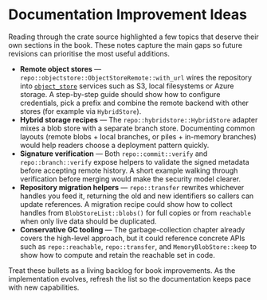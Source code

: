 # Documentation Improvement Ideas

Reading through the crate source highlighted a few topics that deserve their own
sections in the book. These notes capture the main gaps so future revisions can
prioritise the most useful additions.

- **Remote object stores** &mdash; `repo::objectstore::ObjectStoreRemote::with_url`
  wires the repository into [`object_store`](https://docs.rs/object_store/latest/object_store/)
  services such as S3, local filesystems or Azure storage. A step-by-step guide
  should show how to configure credentials, pick a prefix and combine the remote
  backend with other stores (for example via `HybridStore`).
- **Hybrid storage recipes** &mdash; The `repo::hybridstore::HybridStore` adapter
  mixes a blob store with a separate branch store. Documenting common layouts
  (remote blobs + local branches, or piles + in-memory branches) would help
  readers choose a deployment pattern quickly.
- **Signature verification** &mdash; Both `repo::commit::verify` and
  `repo::branch::verify` expose helpers to validate the signed metadata before
  accepting remote history. A short example walking through verification before
  merging would make the security model clearer.
- **Repository migration helpers** &mdash; `repo::transfer` rewrites whichever
  handles you feed it, returning the old and new identifiers so callers can
  update references. A migration recipe could show how to collect handles from
  `BlobStoreList::blobs()` for full copies or from `reachable` when only live
  data should be duplicated.
- **Conservative GC tooling** &mdash; The garbage-collection chapter already covers
  the high-level approach, but it could reference concrete APIs such as
  `repo::reachable`, `repo::transfer`, and `MemoryBlobStore::keep` to show how to
  compute and retain the reachable set in code.

Treat these bullets as a living backlog for book improvements. As the
implementation evolves, refresh the list so the documentation keeps pace with
new capabilities.
